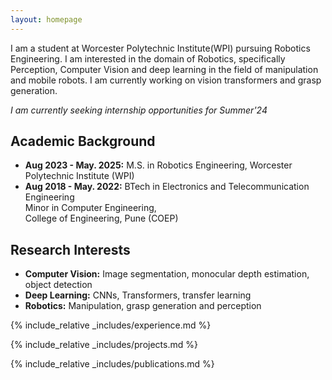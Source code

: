 ```yaml
---
layout: homepage
---
```




I am a student at Worcester Polytechnic Institute(WPI) pursuing Robotics Engineering. 
I am interested in the domain of Robotics, specifically Perception, Computer Vision and deep learning in the field of manipulation and mobile robots. I am currently working on vision transformers and grasp generation.



*I am currently seeking internship opportunities for Summer'24*

## Academic Background

- **Aug 2023 - May. 2025:** M.S. in Robotics Engineering, Worcester Polytechnic Institute (WPI)
- **Aug 2018 - May. 2022:** BTech in Electronics and Telecommunication Engineering  
                            Minor in Computer Engineering,  
                            College of Engineering, Pune (COEP)



## Research Interests

- **Computer Vision:** Image segmentation, monocular depth estimation, object detection
- **Deep Learning:** CNNs, Transformers, transfer learning
- **Robotics:** Manipulation, grasp generation and perception


<!-- ## News

- **[Feb. 2020]** Our paper about incremental learning is accepted to CVPR 2020.
- **[Feb. 2020]** We will host the ACM Multimedia Asia 2020 conference in Singapore!
- **[Sept. 2019]** Our paper about few-shot learning is accepted to NeurIPS 2019.
- **[Mar. 2019]** Our paper about few-shot learning is accepted to CVPR 2019. -->

{% include_relative _includes/experience.md %}

{% include_relative _includes/projects.md %}

{% include_relative _includes/publications.md %}

